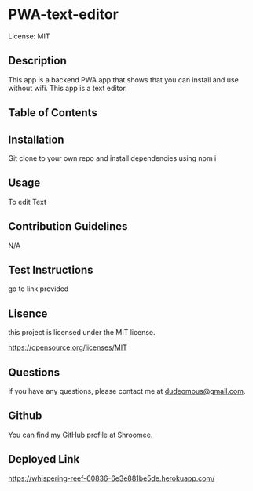 # PWA-text-editor

License: MIT

## Description


This app is a backend PWA app that shows that you can install and use without wifi. This app is a text editor.

## Table of Contents


## Installation


Git clone to your own repo and install dependencies using npm i


## Usage


To edit Text


## Contribution Guidelines


N/A


## Test Instructions


go to link provided


## Lisence

this project is licensed under the MIT license.

https://opensource.org/licenses/MIT


## Questions 


If you have any questions, please contact me at dudeomous@gmail.com.


## Github


You can find my GitHub profile at Shroomee.


## Deployed Link


https://whispering-reef-60836-6e3e881be5de.herokuapp.com/

